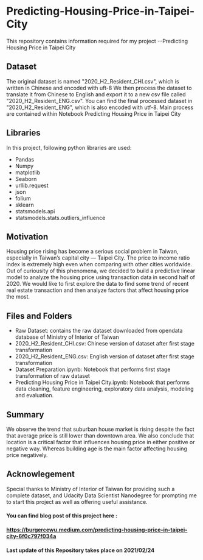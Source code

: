 # Predicting-Housing-Price-in-Taipei-City
This repository contains information required for my project --Predicting Housing Price in Taipei City

## Dataset 
The original dataset is named "2020_H2_Resident_CHI.csv", which is written in Chinese and encoded with uft-8 We then process the dataset to translate it from Chinese to English and export it to a new csv file called "2020_H2_Resident_ENG.csv". You can find the final processed dataset in "2020_H2_Resident_ENG", which is also encoded with utf-8. Main process are contained within Notebook Predicting Housing Price in Taipei City

## Libraries 
In this project, following python libraries are used:
- Pandas
- Numpy
- matplotlib
- Seaborn
- urllib.request
- json
- folium
- sklearn
- statsmodels.api
- statsmodels.stats.outliers_influence

## Motivation
Housing price rising has become a serious social problem in Taiwan, especially in Taiwan’s capital city — Taipei City. The price to income ratio index is extremely high even when comparing with other cities worldwide. Out of curiousity of this phenomena, we decided to build a predictive linear model to analyze the housing price using transaction data in second half of 2020. We would like to first explore the data to find some trend of recent real estate transaction and then analyze factors that affect housing price the most.

## Files and Folders
- Raw Dataset: contains the raw dataset downloaded from opendata database of Ministry of Interior of Taiwan
- 2020_H2_Resident_CHI.csv: Chinese version of dataset after first stage transformation
- 2020_H2_Resident_ENG.csv: English version of dataset after first stage transformation
- Dataset Preparation.ipynb: Notebook that performs first stage transformation of raw dataset
- Predicting Housing Price in Taipei City.ipynb: Notebook that performs data cleaning, feature engineering, exploratory data analysis, modeling and evaluation.

## Summary
We observe the trend that suburban house market is rising despite the fact that average price is still lower than downtown area. We also conclude that location is a critical factor that influences housing price in either positive or negative way. Whereas building age is the main factor affecting housing price negatively.

## Acknowlegement
Special thanks to Ministry of Interior of Taiwan for providing such a complete dataset, and Udacity Data Scientist Nanodegree for prompting me to start this project as well as offering useful assistance.


#### You can find blog post of this project here :
#### https://burgercewu.medium.com/predicting-housing-price-in-taipei-city-6f0c797f034a

#### Last update of this Repository takes place on 2021/02/24
